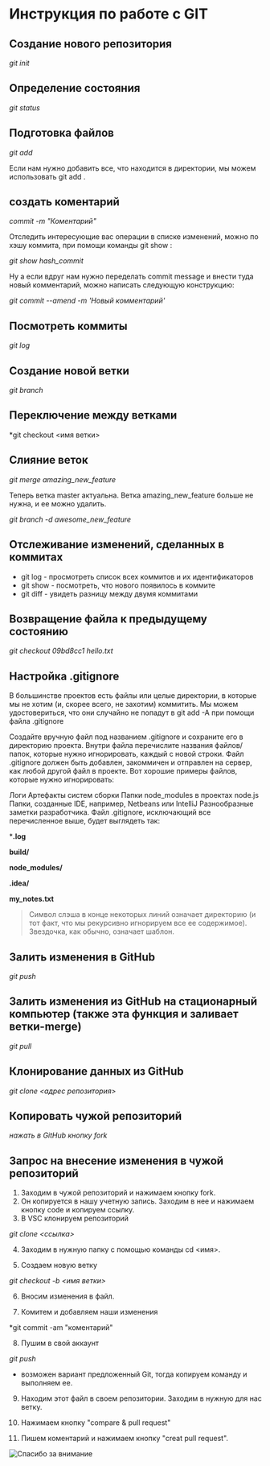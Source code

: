 # Инструкция по работе c GIT

## Создание нового репозитория

*git init*

## Определение состояния

*git status*

## Подготовка файлов

*git add*

Если нам нужно добавить все, что находится в директории, мы можем использовать git add .

## создать коментарий 

*commit -m "Коментарий"*

Отследить интересующие вас операции в списке изменений, можно по хэшу коммита, при помощи команды git show :

*git show hash_commit*

Ну а если вдруг нам нужно переделать commit message и внести туда новый комментарий, можно написать следующую конструкцию:

*git commit --amend -m 'Новый комментарий'*

## Посмотреть коммиты

*git log*

## Создание новой ветки

*git branch <name>*

## Переключение между ветками

*git checkout <имя ветки>

## Слияние веток

*git merge amazing_new_feature*

Теперь ветка master актуальна. Ветка amazing_new_feature больше не нужна, и ее можно удалить.

*git branch -d awesome_new_feature*

##  Отслеживание изменений, сделанных в коммитах

* git log - просмотреть список всех коммитов и их идентификаторов
* git show -  посмотреть, что нового появилось в коммите
* git diff -  увидеть разницу между двумя коммитами

## Возвращение файла к предыдущему состоянию

*git checkout 09bd8cc1 hello.txt*

## Настройка .gitignore

В большинстве проектов есть файлы или целые директории, в которые мы не хотим (и, скорее всего, не захотим) коммитить. Мы можем удостовериться, что они случайно не попадут в git add -A при помощи файла .gitignore

Создайте вручную файл под названием .gitignore и сохраните его в директорию проекта.
Внутри файла перечислите названия файлов/папок, которые нужно игнорировать, каждый с новой строки.
Файл .gitignore должен быть добавлен, закоммичен и отправлен на сервер, как любой другой файл в проекте.
Вот хорошие примеры файлов, которые нужно игнорировать:

Логи
Артефакты систем сборки
Папки node_modules в проектах node.js
Папки, созданные IDE, например, Netbeans или IntelliJ
Разнообразные заметки разработчика.
Файл .gitignore, исключающий все перечисленное выше, будет выглядеть так:

***.log** 

**build/**

**node_modules/**

**.idea/**

**my_notes.txt**

>Символ слэша в конце некоторых линий означает директорию (и тот факт, что мы рекурсивно игнорируем все ее содержимое). Звездочка, как обычно, означает шаблон.

## Залить изменения в GitHub

*git push*

## Залить изменения из GitHub на стационарный компьютер (также эта функция и заливает ветки-merge)

*git pull*

## Клонирование данных из GitHub

*git clone <адрес репозитория>*

## Копировать чужой репозиторий

*нажать в GitHub кнопку fork*

## Запрос на внесение изменения в чужой репозиторий

1. Заходим в чужой репозиторий и нажимаем кнопку fork.
2. Он копируется в нашу учетную запись. Заходим в нее и нажимаем кнопку code и копируем ссылку.
3. В VSC клонируем репозиторий

*git clone <ссылка>*

4. Заходим в нужную папку с помощью команды cd <имя>.

5. Создаем новую ветку 

*git checkout -b <имя ветки>*

6. Вносим изменения в файл.

7. Комитем и добавляем наши изменения

*git commit -am "коментарий"

8. Пушим в свой аккаунт

*git push* 

- возможен вариант предложенный Git, тогда копируем команду и выполняем ее.

9. Находим этот файл в своем репозитории. Заходим в нужную для нас ветку.

10. Нажимаем кнопку "compare & pull request"

11. Пишем коментарий и нажимаем кнопку "creat pull request".

![Спасибо за внимание](222.jpg)